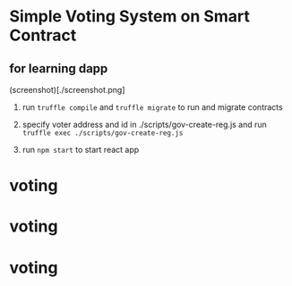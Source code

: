# Simple Voting System on Smart Contract

## for learning dapp

(screenshot)[./screenshot.png]

1. run `truffle compile` and `truffle migrate` to run and migrate contracts

2. specify voter address and id in ./scripts/gov-create-reg.js and run `truffle exec ./scripts/gov-create-reg.js`

3. run `npm start` to start react app
# voting
# voting
# voting
